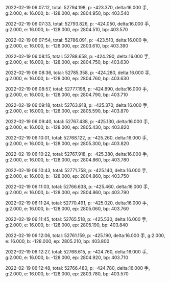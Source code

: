 2022-02-19 06:07:12, total: 52794.198, p: -423.370, delta:16.000 手, g:2.000, e: 16.000, b: -128.000, ep: 2804.950, bp: 403.540

2022-02-19 06:07:33, total: 52793.826, p: -424.050, delta:16.000 手, g:2.000, e: 16.000, b: -128.000, ep: 2804.510, bp: 403.570

2022-02-19 06:07:54, total: 52786.091, p: -423.510, delta:16.000 手, g:2.000, e: 16.000, b: -128.000, ep: 2803.610, bp: 403.390

2022-02-19 06:08:15, total: 52788.658, p: -424.290, delta:16.000 手, g:2.000, e: 16.000, b: -128.000, ep: 2804.750, bp: 403.630

2022-02-19 06:08:36, total: 52785.358, p: -424.280, delta:16.000 手, g:2.000, e: 16.000, b: -128.000, ep: 2804.760, bp: 403.630

2022-02-19 06:08:57, total: 52777.198, p: -424.890, delta:16.000 手, g:2.000, e: 16.000, b: -128.000, ep: 2804.790, bp: 403.710

2022-02-19 06:09:18, total: 52763.918, p: -425.370, delta:16.000 手, g:2.000, e: 16.000, b: -128.000, ep: 2805.590, bp: 403.870

2022-02-19 06:09:40, total: 52767.438, p: -425.130, delta:16.000 手, g:2.000, e: 16.000, b: -128.000, ep: 2805.430, bp: 403.820

2022-02-19 06:10:01, total: 52768.122, p: -425.260, delta:16.000 手, g:2.000, e: 16.000, b: -128.000, ep: 2805.300, bp: 403.820

2022-02-19 06:10:22, total: 52767.918, p: -425.380, delta:16.000 手, g:2.000, e: 16.000, b: -128.000, ep: 2804.860, bp: 403.780

2022-02-19 06:10:43, total: 52771.758, p: -425.140, delta:16.000 手, g:2.000, e: 16.000, b: -128.000, ep: 2804.860, bp: 403.750

2022-02-19 06:11:03, total: 52766.638, p: -425.460, delta:16.000 手, g:2.000, e: 16.000, b: -128.000, ep: 2804.860, bp: 403.790

2022-02-19 06:11:24, total: 52770.491, p: -425.020, delta:16.000 手, g:2.000, e: 16.000, b: -128.000, ep: 2805.060, bp: 403.760

2022-02-19 06:11:45, total: 52765.518, p: -425.530, delta:16.000 手, g:2.000, e: 16.000, b: -128.000, ep: 2805.190, bp: 403.840

2022-02-19 06:12:06, total: 52761.159, p: -425.190, delta:16.000 手, g:2.000, e: 16.000, b: -128.000, ep: 2805.210, bp: 403.800

2022-02-19 06:12:27, total: 52768.615, p: -424.760, delta:16.000 手, g:2.000, e: 16.000, b: -128.000, ep: 2804.920, bp: 403.710

2022-02-19 06:12:48, total: 52766.480, p: -424.780, delta:16.000 手, g:2.000, e: 16.000, b: -128.000, ep: 2803.780, bp: 403.570